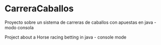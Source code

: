 CarreraCaballos
===============
Proyecto sobre un sistema de carreras de caballos con apuestas en java - modo consola

Project about a Horse racing betting in java - console mode
